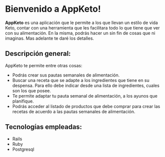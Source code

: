 # Bienvenido a AppKeto!

**AppKeto** es una aplicación que le permite a los que llevan un estilo de vida Keto, contar con una herramienta que les facilitara todo lo que tiene que ver con su alimentación. En la misma, podrás hacer un sin fin de cosas que ni imaginas. Mas adelante te daré los detalles.

## Descripción general:

AppKeto te permite entre otras cosas:
- Podrás crear sus pautas semanales de alimentación.
- Buscar una receta que se adapte a los ingredientes que tiene en su despensa. Para ello debe indicar desde una lista de ingredientes, cuales son los que posee.
- Te permite adaptar tu pauta semanal de alimentación, a los ayunos que planifique.
- Podrás acceder al listado de productos que debe comprar para crear las recetas de acuerdo a las pautas semanales de alimentación.

## Tecnologías empleadas:

- Rails
- Ruby
- Postgresql